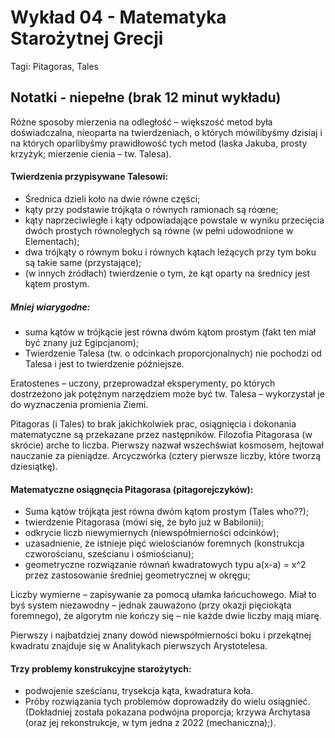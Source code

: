 # Wykład 04 - Matematyka Starożytnej Grecji

Tagi: Pitagoras, Tales

## Notatki - niepełne (brak 12 minut wykładu)

Różne sposoby mierzenia na odległość – większość metod była doświadczalna, nieoparta na twierdzeniach, o których mówilibyśmy dzisiaj i na których oparlibyśmy prawidłowość tych metod (laska Jakuba, prosty krzyżyk; mierzenie cienia – tw. Talesa).

#### **Twierdzenia przypisywane Talesowi**:
- Średnica dzieli koło na dwie równe części;
-  kąty przy podstawie trójkąta o równych ramionach są róœne; 
-  kąty naprzeciwległe i kąty odpowiadające powstale w wyniku przecięcia dwóch prostych równoległych są równe (w pełni udowodnione w Elementach); 
-  dwa trójkąty o równym boku i równych kątach leżących przy tym boku są takie same (przystające); 
-  (w innych źródłach) twierdzenie o tym, że kąt oparty na średnicy jest kątem prostym.
##### Mniej wiarygodne:
- suma kątów w trójkącie jest równa dwóm kątom prostym (fakt ten miał być znany już Egipcjanom); 
- Twierdzenie Talesa (tw. o odcinkach proporcjonalnych) nie pochodzi od Talesa i jest to twierdzenie późniejsze.

Eratostenes – uczony, przeprowadzał eksperymenty, po których dostrzeżono jak potężnym narzędziem może być tw. Talesa – wykorzystał je do wyznaczenia promienia Ziemi. 

Pitagoras (i Tales) to brak jakichkolwiek prac, osiągnięcia i dokonania matematyczne są przekazane przez następników. Filozofia Pitagorasa (w skrócie) arche to liczba. Pierwszy nazwał wszechświat kosmosem, hejtował nauczanie za pieniądze. Arcyczwórka (cztery pierwsze liczby, które tworzą dziesiątkę).

####  **Matematyczne osiągnęcia Pitagorasa** (pitagorejczyków):
- Suma kątów trójkąta jest równa dwóm kątom prostym (Tales who??);
- twierdzenie Pitagorasa (mówi się, że było już w Babilonii);
- odkrycie liczb niewymiernych (niewspółmierności odcinków);
- uzasadnienie, że istnieje pięć wielościanów foremnych (konstrukcja czworościanu, sześcianu i ośmiościanu);
- geometryczne rozwiązanie równań kwadratowych typu a(x-a) = x^2 przez zastosowanie średniej geometrycznej w okręgu;

Liczby wymierne – zapisywanie za pomocą ułamka łańcuchowego. Miał to byś system niezawodny – jednak zauważono (przy okazji pięciokąta foremnego), że algorytm nie kończy się – nie każde dwie liczby mają miarę.

Pierwszy i najbatdziej znany dowód niewspółmierności boku i przekątnej kwadratu znajduje się w Analitykach pierwszych Arystotelesa.

#### **Trzy problemy konstrukcyjne starożytych:**
- podwojenie sześcianu, trysekcja kąta, kwadratura koła. 
- Próby rozwiązania tych problemów doprowadziły do wielu osiągnieć.
(Dokładniej została pokazana podwójna proporcja; krzywa Archytasa (oraz jej rekonstrukcje, w tym jedna z 2022 (mechaniczna);).
